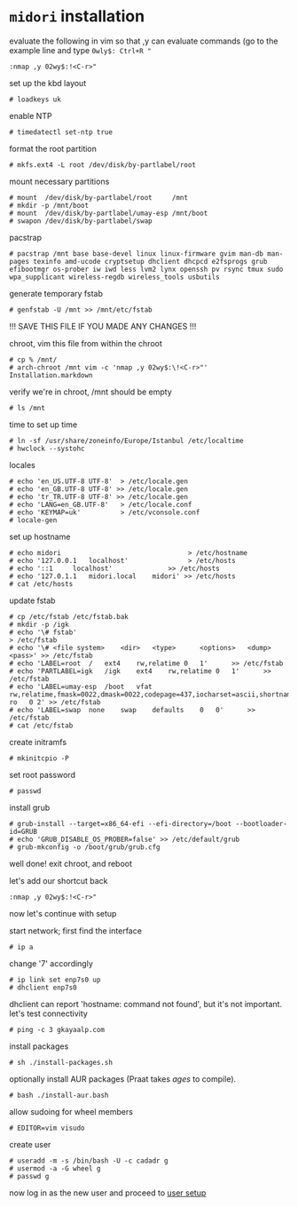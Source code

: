 # `midori` installation

evaluate the following in vim so that ,y can evaluate commands (go to the
example line and type `0wly$: Ctrl+R "`

    :nmap ,y 02wy$:!<C-r>"

set up the kbd layout

    # loadkeys uk

enable NTP

    # timedatectl set-ntp true

format the root partition

    # mkfs.ext4 -L root /dev/disk/by-partlabel/root

mount necessary partitions

    # mount  /dev/disk/by-partlabel/root     /mnt
    # mkdir -p /mnt/boot
    # mount  /dev/disk/by-partlabel/umay-esp /mnt/boot
    # swapon /dev/disk/by-partlabel/swap

pacstrap

    # pacstrap /mnt base base-devel linux linux-firmware gvim man-db man-pages texinfo amd-ucode cryptsetup dhclient dhcpcd e2fsprogs grub efibootmgr os-prober iw iwd less lvm2 lynx openssh pv rsync tmux sudo wpa_supplicant wireless-regdb wireless_tools usbutils

generate temporary fstab

    # genfstab -U /mnt >> /mnt/etc/fstab

!!! SAVE THIS FILE IF YOU MADE ANY CHANGES !!!

chroot, vim this file from within the chroot

    # cp % /mnt/
    # arch-chroot /mnt vim -c 'nmap ,y 02wy$:\!<C-r>"' Installation.markdown

verify we're in chroot, /mnt should be empty

    # ls /mnt

time to set up time

    # ln -sf /usr/share/zoneinfo/Europe/Istanbul /etc/localtime
    # hwclock --systohc

locales

    # echo 'en_US.UTF-8 UTF-8'  > /etc/locale.gen
    # echo 'en_GB.UTF-8 UTF-8' >> /etc/locale.gen
    # echo 'tr_TR.UTF-8 UTF-8' >> /etc/locale.gen
    # echo 'LANG=en_GB.UTF-8'   > /etc/locale.conf
    # echo 'KEYMAP=uk'          > /etc/vconsole.conf
    # locale-gen

set up hostname

    # echo midori                                > /etc/hostname
    # echo '127.0.0.1	localhost'               > /etc/hosts
    # echo '::1		localhost'              >> /etc/hosts
    # echo '127.0.1.1	midori.local	midori' >> /etc/hosts
    # cat /etc/hosts

update fstab

    # cp /etc/fstab /etc/fstab.bak
    # mkdir -p /igk
    # echo '\# fstab'                                                             > /etc/fstab
    # echo '\# <file system>	<dir>	<type>		<options>	<dump>	<pass>' >> /etc/fstab
    # echo 'LABEL=root	/	ext4    rw,relatime	0	1'      >> /etc/fstab
    # echo 'PARTLABEL=igk	/igk	ext4    rw,relatime	0	1'      >> /etc/fstab
    # echo 'LABEL=umay-esp	/boot	vfat    rw,relatime,fmask=0022,dmask=0022,codepage=437,iocharset=ascii,shortname=mixed,utf8,errors=remount-ro	0 2' >> /etc/fstab
    # echo 'LABEL=swap	none	swap	defaults	0	0'      >> /etc/fstab
    # cat /etc/fstab

create initramfs

    # mkinitcpio -P

set root password

    # passwd

install grub

    # grub-install --target=x86_64-efi --efi-directory=/boot --bootloader-id=GRUB
    # echo 'GRUB_DISABLE_OS_PROBER=false' >> /etc/default/grub
    # grub-mkconfig -o /boot/grub/grub.cfg

well done! exit chroot, and reboot

let's add our shortcut back

    :nmap ,y 02wy$:!<C-r>"

now let's continue with setup

start network; first find the interface

    # ip a

change '7' accordingly

    # ip link set enp7s0 up
    # dhclient enp7s0

dhclient can report 'hostname: command not found', but it's not important. let's
test connectivity

    # ping -c 3 gkayaalp.com

install packages

    # sh ./install-packages.sh

optionally install AUR packages (Praat takes *ages* to compile).

    # bash ./install-aur.bash

allow sudoing for wheel members

    # EDITOR=vim visudo

create user

    # useradd -m -s /bin/bash -U -c cadadr g
    # usermod -a -G wheel g
    # passwd g

now log in as the new user and proceed to [user
setup](../../Readme.markdowwn)

